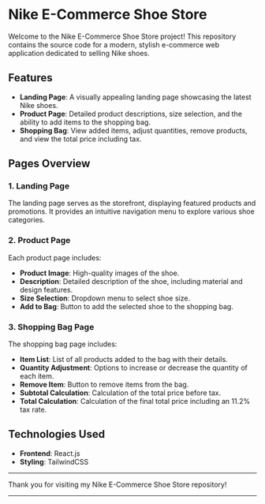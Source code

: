 # Nike E-Commerce Shoe Store

Welcome to the Nike E-Commerce Shoe Store project! This repository contains the source code for a modern, stylish e-commerce web application dedicated to selling Nike shoes.

## Features

- **Landing Page**: A visually appealing landing page showcasing the latest Nike shoes.
- **Product Page**: Detailed product descriptions, size selection, and the ability to add items to the shopping bag.
- **Shopping Bag**: View added items, adjust quantities, remove products, and view the total price including tax.

## Pages Overview

### 1. Landing Page
The landing page serves as the storefront, displaying featured products and promotions. It provides an intuitive navigation menu to explore various shoe categories.

### 2. Product Page
Each product page includes:
- **Product Image**: High-quality images of the shoe.
- **Description**: Detailed description of the shoe, including material and design features.
- **Size Selection**: Dropdown menu to select shoe size.
- **Add to Bag**: Button to add the selected shoe to the shopping bag.

### 3. Shopping Bag Page
The shopping bag page includes:
- **Item List**: List of all products added to the bag with their details.
- **Quantity Adjustment**: Options to increase or decrease the quantity of each item.
- **Remove Item**: Button to remove items from the bag.
- **Subtotal Calculation**: Calculation of the total price before tax.
- **Total Calculation**: Calculation of the final total price including an 11.2% tax rate.

## Technologies Used

- **Frontend**: React.js
- **Styling**: TailwindCSS
  
---

Thank you for visiting my Nike E-Commerce Shoe Store repository!

---
